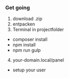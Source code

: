 ### Get going
1. download .zip
2. entpacken
3. Terminal in projectfolder
 - composer install
 - npm install
 - npm run gulp
4. your-domain.local/panel
 - setup your user